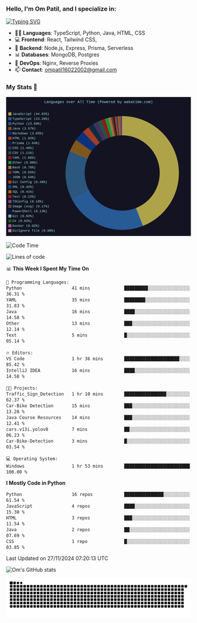 <h3>Hello, I'm Om Patil, and I specialize in:</h3>

[![Typing SVG](https://readme-typing-svg.demolab.com?font=Fira+Code&pause=1000&color=00F7F6&width=435&lines=Full+Stack+Developer;Node.js+Backend+Developer;React+Frontend+Developer)](https://git.io/typing-svg)

<ul>
  <li>👨‍💻 <strong>Languages</strong>: TypeScript, Python, Java, HTML, CSS</li>
  <li>💻 <strong>Frontend</strong>: React, Tailwind CSS,  </li>
  <li>🦄 <strong>Backend</strong>: Node.js, Express, Prisma, Serverless </li>
  <li>📊 <strong>Databases</strong>: MongoDB, Postgres</li>
  <li>🚀 <strong>DevOps</strong>: Nginx, Reverse Proxies</li>
  <li>📫 <strong>Contact</strong>: <a href="mailto:ompatil16022002@gmail.com">ompatil16022002@gmail.com</a></li>
</ul>


<h3>My Stats 💯</h3>

<img src="wakatime-stats.svg" alt="Wakatime Stats" width="600"/>

<!--  [![Top Langs](https://github-readme-stats.vercel.app/api/top-langs/?username=9OmP&layout=compact&theme=radical)](https://github.com/anuraghazra/github-readme-stats) -->

<!--START_SECTION:waka-->
![Code Time](http://img.shields.io/badge/Code%20Time-108%20hrs%208%20mins-blue)

![Lines of code](https://img.shields.io/badge/From%20Hello%20World%20I%27ve%20Written-1.5%20million%20lines%20of%20code-blue)

📊 **This Week I Spent My Time On** 

```text
💬 Programming Languages: 
Python                   41 mins             █████████░░░░░░░░░░░░░░░░   36.31 % 
YAML                     35 mins             ████████░░░░░░░░░░░░░░░░░   31.83 % 
Java                     16 mins             ████░░░░░░░░░░░░░░░░░░░░░   14.58 % 
Other                    13 mins             ███░░░░░░░░░░░░░░░░░░░░░░   12.14 % 
Text                     5 mins              █░░░░░░░░░░░░░░░░░░░░░░░░   05.14 % 

🔥 Editors: 
VS Code                  1 hr 36 mins        █████████████████████░░░░   85.42 % 
IntelliJ IDEA            16 mins             ████░░░░░░░░░░░░░░░░░░░░░   14.58 % 

🐱‍💻 Projects: 
Traffic_Sign_Detection   1 hr 10 mins        ████████████████░░░░░░░░░   62.37 % 
Car-Bike Detection       15 mins             ███░░░░░░░░░░░░░░░░░░░░░░   13.28 % 
Java Course Resources    14 mins             ███░░░░░░░░░░░░░░░░░░░░░░   12.41 % 
cars.v13i.yolov8         7 mins              ██░░░░░░░░░░░░░░░░░░░░░░░   06.23 % 
Car-Bike-Detection       3 mins              █░░░░░░░░░░░░░░░░░░░░░░░░   03.54 % 

💻 Operating System: 
Windows                  1 hr 53 mins        █████████████████████████   100.00 % 
```

**I Mostly Code in Python** 

```text
Python                   16 repos            ███████████████░░░░░░░░░░   61.54 % 
JavaScript               4 repos             ████░░░░░░░░░░░░░░░░░░░░░   15.38 % 
HTML                     3 repos             ███░░░░░░░░░░░░░░░░░░░░░░   11.54 % 
Java                     2 repos             ██░░░░░░░░░░░░░░░░░░░░░░░   07.69 % 
CSS                      1 repo              █░░░░░░░░░░░░░░░░░░░░░░░░   03.85 % 
```




 Last Updated on 27/11/2024 07:20:13 UTC
<!--END_SECTION:waka-->

![Om's GitHub stats](https://github-readme-stats.vercel.app/api?username=9OmP&show_icons=true&theme=radical)

![snake gif](https://github.com/9OmP/9OmP/blob/output/github-contribution-grid-snake-dark.svg)


